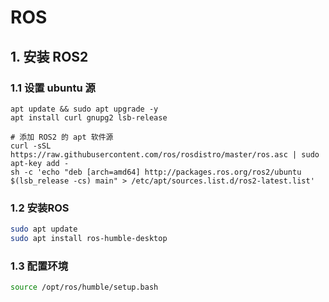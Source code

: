 # ROS

## 1. 安装 ROS2

### 1.1 设置 ubuntu 源

```shell
apt update && sudo apt upgrade -y
apt install curl gnupg2 lsb-release

# 添加 ROS2 的 apt 软件源
curl -sSL https://raw.githubusercontent.com/ros/rosdistro/master/ros.asc | sudo apt-key add -
sh -c 'echo "deb [arch=amd64] http://packages.ros.org/ros2/ubuntu $(lsb_release -cs) main" > /etc/apt/sources.list.d/ros2-latest.list'
```

### 1.2 安装ROS

```bash
sudo apt update
sudo apt install ros-humble-desktop
```

### 1.3 配置环境

```bash
source /opt/ros/humble/setup.bash
```
